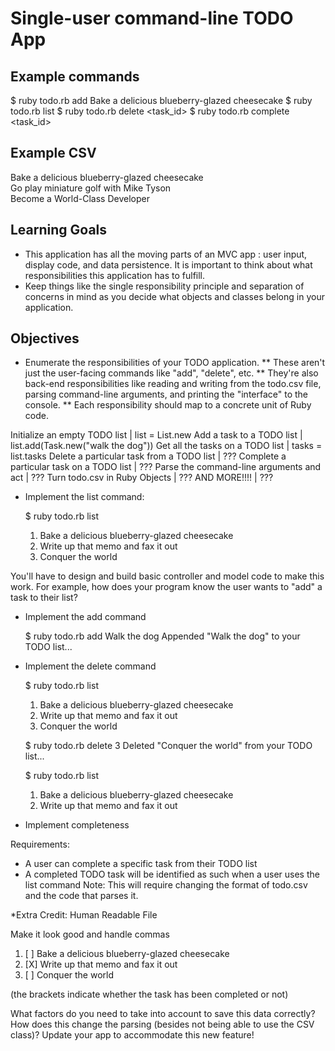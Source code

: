 Single-user command-line TODO App
=================================

Example commands
----------------
  $ ruby todo.rb add Bake a delicious blueberry-glazed cheesecake
  $ ruby todo.rb list
  $ ruby todo.rb delete <task_id>
  $ ruby todo.rb complete <task_id>

Example CSV
-----------
  Bake a delicious blueberry-glazed cheesecake  
  Go play miniature golf with Mike Tyson  
  Become a World-Class Developer  

Learning Goals
--------------

* This application has all the moving parts of an MVC app : user input, display code, and data persistence. It is important to think about what responsibilities this application has to fulfill.
* Keep things like the single responsibility principle and separation of concerns in mind as you decide what objects and classes belong in your application.

Objectives
----------

* Enumerate the responsibilities of your TODO application. 
** These aren't just the user-facing commands like "add", "delete", etc. 
** They're also back-end responsibilities like reading and writing from the todo.csv file, parsing command-line arguments, and printing the "interface" to the console.
** Each responsibility should map to a concrete unit of Ruby code. 

Initialize an empty TODO list             | list = List.new
Add a task to a TODO list                 | list.add(Task.new("walk the dog"))
Get all the tasks on a TODO list          | tasks = list.tasks
Delete a particular task from a TODO list | ???
Complete a particular task on a TODO list | ???
Parse the command-line arguments and act  | ???
Turn todo.csv in Ruby Objects             | ???
AND MORE!!!!                              | ???


* Implement the list command:

  $ ruby todo.rb list
  1. Bake a delicious blueberry-glazed cheesecake
  2. Write up that memo and fax it out
  3. Conquer the world

You'll have to design and build basic controller and model code to make this work. For example, how does your program know the user wants to "add" a task to their list?

* Implement the add command

  $ ruby todo.rb add Walk the dog
  Appended "Walk the dog" to your TODO list...

* Implement the delete command

  $ ruby todo.rb list
  1. Bake a delicious blueberry-glazed cheesecake
  2. Write up that memo and fax it out
  3. Conquer the world

  $ ruby todo.rb delete 3
  Deleted "Conquer the world" from your TODO list...

  $ ruby todo.rb list
  1. Bake a delicious blueberry-glazed cheesecake
  2. Write up that memo and fax it out

* Implement completeness

Requirements:
* A user can complete a specific task from their TODO list
* A completed TODO task will be identified as such when a user uses the list command
Note: This will require changing the format of todo.csv and the code that parses it.

*Extra Credit: Human Readable File

Make it look good and handle commas

  1. [ ]  Bake a delicious blueberry-glazed cheesecake
  2. [X]  Write up that memo and fax it out
  3. [ ]  Conquer the world

(the brackets indicate whether the task has been completed or not)

What factors do you need to take into account to save this data correctly? 
How does this change the parsing (besides not being able to use the CSV class)?
Update your app to accommodate this new feature!

